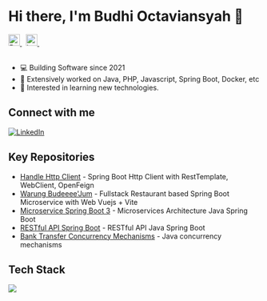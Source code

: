 # Hi there, I'm Budhi Octaviansyah 👋

<a href="https://www.linkedin.com/in/budhi-octaviansyah/">
  <img alt="Budhi's Linkdein" width="23px" src="https://api.iconify.design/logos:linkedin-icon.svg?color=%230077B5" />
</a> &nbsp;
<a href="https://twitter.com/budioct">
  <img alt="budioct's Twitter" width="23px" src="https://api.iconify.design/logos:twitter.svg" />
</a> &nbsp;
<br/>
<br/>

- 💻  Building Software since 2021
- 💬  Extensively worked on Java, PHP, Javascript, Spring Boot, Docker, etc
- 🌱  Interested in learning new technologies.

## Connect with me
[![LinkedIn](https://img.shields.io/badge/LinkedIn-0077B5?style=flat&logo=LinkedIn&logoColor=white&link=https://www.linkedin.com/in/budhi-octaviansyah/)](https://www.linkedin.com/in/budhi-octaviansyah/)

## Key Repositories
* [Handle Http Client](https://github.com/budioct/handle-http-client) - Spring Boot Http Client with RestTemplate, WebClient, OpenFeign
* [Warung Budeeee'Jum](https://github.com/budioct/fullstack-warung-budeee-jum) - Fullstack Restaurant based Spring Boot Microservice with Web Vuejs + Vite
* [Microservice Spring Boot 3](https://github.com/budioct/simple-microservice-spring-boot-3) - Microservices Architecture Java Spring Boot
* [RESTful API Spring Boot](https://github.com/budioct/simple_rest_java_springboot) - RESTful API Java Spring Boot
* [Bank Transfer Concurrency Mechanisms](https://github.com/budioct/project-mini-interbank-transfer) - Java concurrency mechanisms

## Tech Stack
![](https://skillicons.dev/icons?i=java,php,javascript,spring,laravel,vue,mysql,postgres,docker,kafka,rabbitmq,redis,maven,gradle,hibernate,git,gitlab,github,html,css&layout=vertical&theme=dark&perline=5)